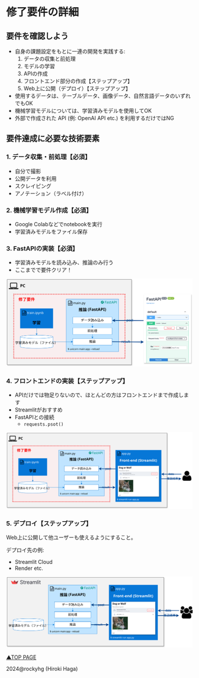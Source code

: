 # 修了要件の詳細

## 要件を確認しよう
- 自身の課題設定をもとに一連の開発を実践する:
  1. データの収集と前処理
  2. モデルの学習
  3. APIの作成
  4. フロントエンド部分の作成【ステップアップ】
  5. Web上に公開（デプロイ）【ステップアップ】
- 使用するデータは、テーブルデータ、画像データ、自然言語データのいずれでもOK
- 機械学習モデルについては、学習済みモデルを使用してOK
- 外部で作成された API (例: OpenAI API etc.) を利用するだけではNG

## 要件達成に必要な技術要素
### 1. データ収集・前処理【必須】
- 自分で撮影
- 公開データを利用
- スクレイピング
- アノテーション（ラベル付け）

### 2. 機械学習モデル作成【必須】
- Google Colabなどでnotebookを実行
- 学習済みモデルをファイル保存

### 3. FastAPIの実装【必須】
- 学習済みモデルを読み込み、推論のみ行う
- ここまでで要件クリア！

![01_FastAPI](./images/01_FastAPI.svg)

### 4. フロントエンドの実装【ステップアップ】
- APIだけでは物足りないので、ほとんどの方はフロントエンドまで作成します
- Streamlitがおすすめ
- FastAPIとの接続
  - `requests.psot()`

![02_Streamlit](./images/02_Streamlit.svg)

### 5. デプロイ【ステップアップ】
Web上に公開して他ユーザーも使えるようにすること。

デプロイ先の例:
- Streamlit Cloud
- Render etc.

![03_Deployment](./images/03_Deployment.svg)

[▲TOP PAGE](./README.md)

2024@rockyhg (Hiroki Haga)
